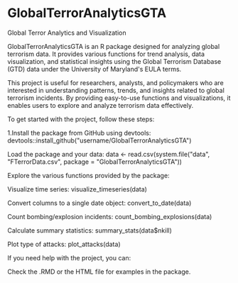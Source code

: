 # GlobalTerrorAnalyticsGTA
 Global Terror Analytics and Visualization


GlobalTerrorAnalyticsGTA is an R package designed for analyzing global terrorism data. It provides various functions for trend analysis, data visualization, and statistical insights using the Global Terrorism Database (GTD) data under the University of Maryland's EULA terms.



This project is useful for researchers, analysts, and policymakers who are interested in understanding patterns, trends, and insights related to global terrorism incidents. By providing easy-to-use functions and visualizations, it enables users to explore and analyze terrorism data effectively.





To get started with the project, follow these steps:

1.Install the package from GitHub using devtools:
devtools::install_github("username/GlobalTerrorAnalyticsGTA")


Load the package and your data:
data <- read.csv(system.file("data", "FTerrorData.csv", package = "GlobalTerrorAnalyticsGTA"))


Explore the various functions provided by the package:

Visualize time series: visualize_timeseries(data)

Convert columns to a single date object: convert_to_date(data)

Count bombing/explosion incidents: count_bombing_explosions(data)

Calculate summary statistics: summary_stats(data$nkill)

Plot type of attacks: plot_attacks(data)

If you need help with the project, you can:

Check the .RMD or the HTML file for examples in the package.



